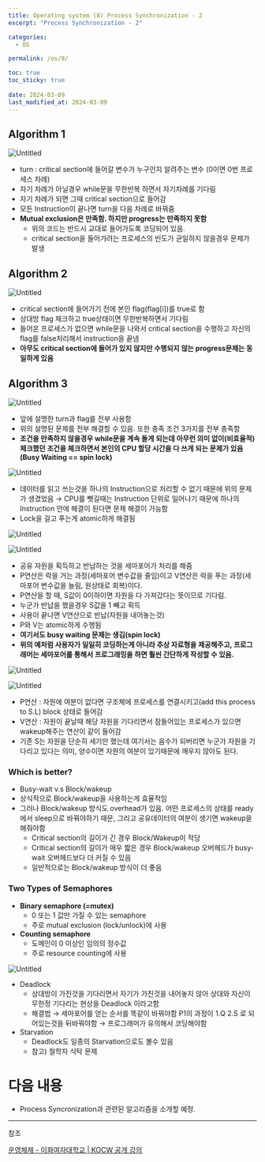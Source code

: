 ```yaml
---
title: Operating system (8) Process Synchronization - 2
excerpt: "Process Synchronization - 2"

categories:
  - OS

permalink: /os/8/

toc: true
toc_sticky: true
 
date: 2024-03-09
last_modified_at: 2024-03-09
---
```


## Algorithm 1

![Untitled](/assets/images/2024-03-09-Operating-system-8-Process-Synchronization--2/Untitled.png)

- turn : critical section에 들어갈 변수가 누구인지 알려주는 변수 (0이면 0번 프로세스 차례)
- 자기 차례가 아닐경우 while문을 무한반복 하면서 자기차례를 기다림
- 자기 차례가 되면 그때 critical section으로 들어감
- 모든 Instruction이 끝나면 turn을 다음 차례로 바꿔줌
- **Mutual exclusion은 만족함. 하지만 progress는 만족하지 못함**
    - 위의 코드는 반드시 교대로 들어가도록 코딩되어 있음.
    - critical section을 들어가려는 프로세스의 빈도가 균일하지 않을경우 문제가 발생

## Algorithm 2

![Untitled](/assets/images/2024-03-09-Operating-system-8-Process-Synchronization--2/Untitled%201.png)

- critical section에 들어가기 전에 본인 flag(flag[i])를 true로 함
- 상대방 flag 체크하고 true상태이면 무한반복하면서 기다림
- 들어온 프로세스가 없으면 while문을 나와서 critical section을 수행하고 자신의 flag를 false처리해서 instruction을 끝냄
- **아무도 critical section에 들어가 있지 않지만 수행되지 않는 progress문제는 동일하게 있음**

## Algorithm 3

![Untitled](/assets/images/2024-03-09-Operating-system-8-Process-Synchronization--2/Untitled%202.png)

- 앞에 설명한 turn과 flag를 전부 사용함
- 위의 설명된 문제를 전부 해결할 수 있음. 또한 충족 조건 3가지를 전부 충족함
- **조건을 만족하지 않을경우 while문을 계속 돌게 되는데 아무런 의미 없이(비효율적) 체크했던 조건을 체크하면서 본인의 CPU 할당 시간을 다 쓰게 되는 문제가 있음 (Busy Waiting == spin lock)**

![Untitled](/assets/images/2024-03-09-Operating-system-8-Process-Synchronization--2/Untitled%203.png)

- 데이터를 읽고 쓰는것을 하나의 Instruction으로 처리할 수 없기 때문에 위의 문제가 생겼었음 → CPU를 뺏길때는 Instruction 단위로 일어나기 때문에 하나의 Instruction 안에 해결이 된다면 문제 해결이 가능함
- Lock을 걸고 푸는게 atomic하게 해결됨

![Untitled](/assets/images/2024-03-09-Operating-system-8-Process-Synchronization--2/Untitled%204.png)

![Untitled](/assets/images/2024-03-09-Operating-system-8-Process-Synchronization--2/Untitled%205.png)

- 공유 자원을 획득하고 반납하는 것을 세마포어가 처리를 해줌
- P연산은 락을 거는 과정(세마포어 변수값을 줄임)이고 V연산은 락을 푸는 과정(세마포어 변수값을 늘림, 원상태로 회복)이다.
- P연산을 할 때, S값이 0이하이면 자원을 다 가져갔다는 뜻이므로 기다림.
- 누군가 반납을 했을경우 S값을 1 빼고 획득
- 사용이 끝나면 V연산으로 반납(자원을 내어놓는것)
- P와 V는 atomic하게 수행됨
- **여기서도 busy waiting 문제는 생김(spin lock)**
- **위의 예처럼 사용자가 일일히 코딩하는게 아니라 추상 자료형을 제공해주고, 프로그래머는 세마포어를 통해서 프로그래밍을 하면 훨씬 간단하게 작성할 수 있음.**

![Untitled](/assets/images/2024-03-09-Operating-system-8-Process-Synchronization--2/Untitled%206.png)

![Untitled](/assets/images/2024-03-09-Operating-system-8-Process-Synchronization--2/Untitled%207.png)

- P연산 : 자원에 여분이 없다면 구조체에 프로세스를 연결시키고(add this process to S.L) block 상태로 들어감
- V연산 : 자원이 끝날때 해당 자원을 기다리면서 잠들어있는 프로세스가 있으면 wakeup해주는 연산이 같이 들어감
- 기존 S는 자원을 단순히 세기만 했는데 여기서는 음수가 되버리면 누군가 자원을 기다리고 있다는 의미, 양수이면 자원의 여분이 있기때문에 깨우지 않아도 된다.

### Which is better?

- Busy-wait v.s Block/wakeup
- 상식적으로 Block/wakeup을 사용하는게 효율적임
- 그러나 Block/wakeup 방식도 overhead가 있음. 어떤 프로세스의 상태를 ready에서 sleep으로 바꿔야하기 때문, 그리고 공유데이터의 여분이 생기면 wakeup을 해줘야함
    - Critical section의 길이가 긴 경우 Block/Wakeup이 적당
    - Critical section의 길이가 매우 짧은 경우 Block/wakeup 오버헤드가 busy-wait 오버헤드보다 더 커질 수 있음
    - 일반적으로는 Block/wakeup 방식이 더 좋음

### Two Types of Semaphores

- **Binary semaphore (=mutex)**
    - 0 또는 1 값만 가질 수 있는 semaphore
    - 주로 mutual exclusion (lock/unlock)에 사용
- **Counting semaphore**
    - 도메인이 0 이상인 임의의 정수값
    - 주로 resource counting에 사용
    

![Untitled](/assets/images/2024-03-09-Operating-system-8-Process-Synchronization--2/Untitled%208.png)

- Deadlock
    - 상대방이 가진것을 기다리면서 자기가 가진것을 내어놓지 않아 상대와 자신이 무한정 기다리는 현상을 Deadlock 이라고함
    - 해결법 → 세마포어를 얻는 순서를 똑같이 바꿔야함 P1의 과정이 1.Q 2.S 로 되어있는것을 뒤바꿔야함 → 프로그래머가 유의해서 코딩해야함
- Starvation
    - Deadlock도 일종의 Starvation으로도 볼수 있음
    - 참고) 철학자 식탁 문제

# 다음 내용

- Process Syncronization과 관련된 알고리즘을 소개할 예정.

---

참조

[운영체제 - 이화여자대학교 | KOCW 공개 강의](http://www.kocw.net/home/search/kemView.do?kemId=1046323)